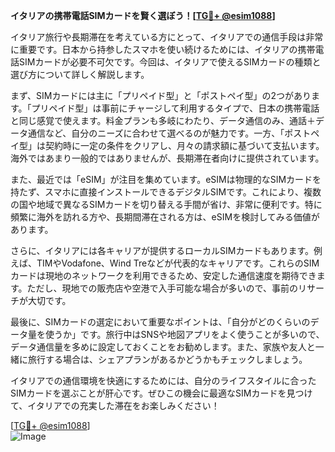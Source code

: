 **イタリアの携帯電話SIMカードを賢く選ぼう！[[TG💪+ @esim1088](https://t.me/s/esim1088)]**

イタリア旅行や長期滞在を考えている方にとって、イタリアでの通信手段は非常に重要です。日本から持参したスマホを使い続けるためには、イタリアの携帯電話SIMカードが必要不可欠です。今回は、イタリアで使えるSIMカードの種類と選び方について詳しく解説します。

まず、SIMカードには主に「プリペイド型」と「ポストペイ型」の2つがあります。「プリペイド型」は事前にチャージして利用するタイプで、日本の携帯電話と同じ感覚で使えます。料金プランも多岐にわたり、データ通信のみ、通話＋データ通信など、自分のニーズに合わせて選べるのが魅力です。一方、「ポストペイ型」は契約時に一定の条件をクリアし、月々の請求額に基づいて支払います。海外ではあまり一般的ではありませんが、長期滞在者向けに提供されています。

また、最近では「eSIM」が注目を集めています。eSIMは物理的なSIMカードを持たず、スマホに直接インストールできるデジタルSIMです。これにより、複数の国や地域で異なるSIMカードを切り替える手間が省け、非常に便利です。特に頻繁に海外を訪れる方や、長期間滞在される方は、eSIMを検討してみる価値があります。

さらに、イタリアには各キャリアが提供するローカルSIMカードもあります。例えば、TIMやVodafone、Wind Treなどが代表的なキャリアです。これらのSIMカードは現地のネットワークを利用できるため、安定した通信速度を期待できます。ただし、現地での販売店や空港で入手可能な場合が多いので、事前のリサーチが大切です。

最後に、SIMカードの選定において重要なポイントは、「自分がどのくらいのデータ量を使うか」です。旅行中はSNSや地図アプリをよく使うことが多いので、データ通信量を多めに設定しておくことをお勧めします。また、家族や友人と一緒に旅行する場合は、シェアプランがあるかどうかもチェックしましょう。

イタリアでの通信環境を快適にするためには、自分のライフスタイルに合ったSIMカードを選ぶことが肝心です。ぜひこの機会に最適なSIMカードを見つけて、イタリアでの充実した滞在をお楽しみください！

[[TG💪+ @esim1088](https://t.me/s/esim1088)]  
![Image](https://i.postimg.cc/Y0z9fWf4/image.png)